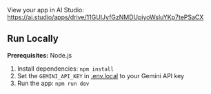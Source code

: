 View your app in AI Studio: https://ai.studio/apps/drive/11GUIJyfGzNMDUpiyoWsluYKp7tePSaCX


## Run Locally

**Prerequisites:**  Node.js


1. Install dependencies:
   `npm install`
2. Set the `GEMINI_API_KEY` in [.env.local](.env.local) to your Gemini API key
3. Run the app:
   `npm run dev`
